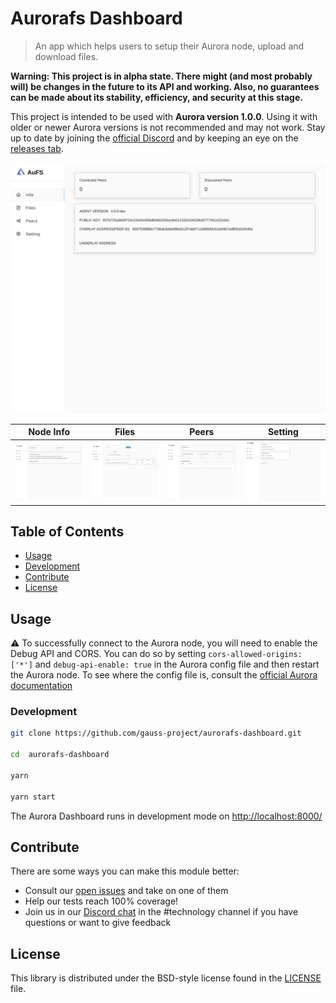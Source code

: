 # Aurorafs Dashboard

> An app which helps users to setup their Aurora node, upload and download files.

**Warning: This project is in alpha state. There might (and most probably will) be changes in the future to its API and working. Also, no guarantees can be made about its stability, efficiency, and security at this stage.**

This project is intended to be used with **Aurora version 1.0.0**. Using it with older or newer Aurora versions is not recommended and may not work. Stay up to date by joining the [official Discord](https://discord.com/invite/nDFnN6zScC) and by keeping an eye on the [releases tab](https://github.com/gauss-project/aurorafs-dashboard/releases).

![Info page](/ui_samples/info.png)

| Node Info | Files  | Peers | Setting |
|-------|---------|----------|------|
| ![Info](/ui_samples/info.png) | ![Files](/ui_samples/files.png) | ![Peers](/ui_samples/peers.png) | ![Setting](/ui_samples/setting.png) |


## Table of Contents

- [Usage](#usage)
- [Development](#development)
- [Contribute](#contribute)
- [License](#license)


## Usage

:warning: To successfully connect to the Aurora node, you will need to enable the Debug API and CORS. You can do so by setting `cors-allowed-origins: ['*']` and `debug-api-enable: true` in the Aurora config file and then restart the Aurora node. To see where the config file is, consult the [official Aurora documentation]()


### Development

```sh
git clone https://github.com/gauss-project/aurorafs-dashboard.git

cd  aurorafs-dashboard

yarn 

yarn start
```

The Aurora Dashboard runs in development mode on [http://localhost:8000/](http://localhost:8000/)

## Contribute

There are some ways you can make this module better:

- Consult our [open issues](https://github.com/gauss-project/aurorafs-dashboard/issues) and take on one of them
- Help our tests reach 100% coverage!
- Join us in our [Discord chat](https://discord.com/invite/nDFnN6zScC) in the #technology channel if you have questions or want to give feedback

## License

This library is distributed under the BSD-style license found in the [LICENSE](LICENSE) file.



